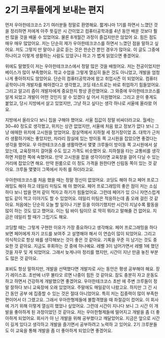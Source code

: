 # 2기 크루들에게 보내는 편지
먼저 우아한테크코스 2기 여러분들 정말로 환영해요. 짧게나마 1기를 하면서 느꼈던 것을 정리하면 저에게 아주 뜻깊은 시
간이었고 컴퓨터공학과를 4년 동안 배운 것보다 훨씬 많을 것을 배울 수 있었어요. 물론 8개월간 과정이 즐겁지만은 않았어
요. 힘든 점도 매우 매우 많았어요. 저는 단순히 제가 우아한테크코스를 하면서 느꼈던 점을 말하고 싶어요. 저도 그렇지
만 말이나 글로 듣는 것은 한순간 뿐인 경우가 많아요. 이 글도 그중에 하나이고 이렇게 생활하는 사람도 있었구나 하고 가
볍게 읽었으면 좋겠어요.

위에도 말했듯이 저는 우아한테크코스에서 정말 많은 것을 배웠어요. 저는 전공이었지만 베이스가 많이 부족했어요. 학교
수업을 그렇게 열심히 들은 것도 아니었고, 개발을 엄청나게 좋아하지도 않았어요. 단순히 컴퓨터공학과에 왔고 취업시즌
이 되었어요. 컴퓨터공학이니까 개발자를 해야겠다고 생각했고, 코딩 테스트로는 바로 취업하기 힘들었어요. 그리고 알고리
즘이 개발자에게 중요한지 항상 혼란했어요. 그 와중에 우아한테크코스를 알게 되었고 개발이 어떤 것인지 알 수 있겠다 싶
어서 지원했어요. 그리고 운이 좋게도 붙었고, 당시 지방에서 살고 있었지만, 그냥 하고 싶다는 생각 하나로 서울에 올라왔
어요.

지방에서 올라오다 보니 집을 구해야 했어요. 서울 집값이 정말 비싸더라고요. 월세는 30~40 정도로 생각했고, 위치는 상관
없었지만, 서울에 처음 왔고 정보가 없다 보니 그냥 애매한 위치에 고시원을 얻었어요. 잠실역에서 지하철 세 정거장이었
죠. 대학가 근처라 생활하기에는 좋았지만, 차라리 잠실에 있는 방이동 쪽 고시원을 잡았으면 좋겠다는 생각을 했어요. 우
아한테크코스를 생활하면서 몇몇 크루들이 방이동 쪽 고시원에서 살았는데, 교육장까지 걸어올 수도 있고 가격도 비슷했어
요. 지하철을 타는 교통비를 생각하면 저렴한 쪽에 속했어요. 만약 고시원을 잡을 생각이라면 교육장을 걸어 다닐 수 있는
거리에 잡았으면 해요. 만약 원룸으로 이 정도 가격을 원한다면 신림동 쪽이 있는 것 같아요. 크루들 몇몇이 그쪽에서 자취
를 하더라고요.

우아한테크코스를 처음 했을 때는 정말 정신이 없었어요. 코딩도 해야 하고 페어 프로그래밍도 해야 하고 데일리 미팅도 해
야 했어요. 페어 프로그래밍의 좋은 점이 저는 소심하다 보니 밥을 먼저 같이 먹자고 하기가 힘들었어요. 그런데 페어가 있
으니 자연스럽게 밥도 같이 먹고 이야기도 할 수 있었어요. 데일리 미팅은 적응하는데 좀 오래 걸린 것 같아요. 처음에는
단순히 오늘 할 일이나 기분 등을 이야기했지만 시간이 지날수록 활동을 많이 하는 것도 있고 했어요. 이는 팀 바이 팀이므
로 딱히 뭐라고 말해줄 건 없어요. 지금은 데일리 할 때가 그립기도 해요.

코딩할 때는 그렇게 구현한 이유가 가장 중요하다고 생각해요. 페어 프로그래밍을 하다 보면 페어에게 자기 코드를 보여주
고 설명해야 해서 이 연습이 많이 되었어요. 그리고 의식적으로 항상 왜를 생각해보는 것이 좋은 것 같아요. 기록을 꾸준
히 남기는 것도 중요한 것 같아요. 지금도 후회하는 것 중에 하나예요. 레벨 3이 넘어가면서 레벨 1에 했던 것을 자꾸 잊
게 되었어요. 그래서 늦게나마 정리를 했지만, 시간이 지난 만큼 놓친 부분도 많은 것 같아요.

포비도 항상 말하지만, 개발을 선택했다면 개발자로 사는 동안은 평생 공부해야 해요. 장기 레이스죠. 초반에 너무 불타오
르면 나중이 힘든 것 같아요. 잠도 충분히 자고 운동도 하고 하면서 건강하게 개발했으면 좋겠어요. 우아한테크코스 초반
에 주변 크루들이 정말 잘하다 보니 교육장에 오래 있었어요. 주말에도 매일같이 나왔고요. 하지만 그 긴 시간 동안 공부
에 집중할 수 있는 것은 절대 아니었어요. 특히 저는 집중력이 많이 부족한 편이어서 더 그랬고요. 그래서 우아한형제들에
불합격했을 때 좌절감이 컸어요. 이 회사에 가기 위해 이렇게 열심히 했었나 싶었어요. 그런데 시간이 지나다 보니 그 시간
이 개발을 좋아하게 된 과정이었던 것 같아요. 저는 우아한형제들에 떨어지고 개발을 좀 더 좋아하게 되었어요. 회사가 아
닌 개발을 위해 공부했다고 깨달았어요. 지금은 앞으로 시간이 길게 있다고 생각하고 개발을 즐기면서 공부하려고 노력하
고 있어요. 2기 크루분들도 이 교육을 통해 개발을 좀 더 좋아하게 되었으면 좋겠어요.
